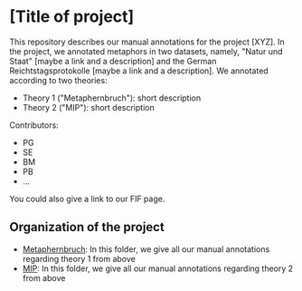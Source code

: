 # [Title of project]

This repository describes our manual annotations for the project [XYZ]. In the project, we annotated metaphors in two datasets, namely, "Natur und Staat" [maybe a link and a description] and the German Reichtstagsprotokolle [maybe a link and a description]. 
We annotated according to two theories:

* Theory 1 ("Metaphernbruch"): short description    
* Theory 2 ("MIP"): short description
      
      
Contributors:
* PG
* SE
* BM
* PB
* ...

You could also give a link to our FIF page.
      
## Organization of the project

* [Metaphernbruch](Metaphernbruch): In this folder, we give all our manual annotations regarding theory 1 from above
* [MIP](MIP): In this folder, we give all our manual annotations regarding theory 2 from above
